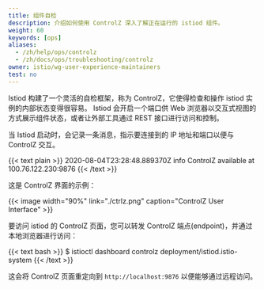 ```yaml
---
title: 组件自检
description: 介绍如何使用 ControlZ 深入了解正在运行的 istiod 组件。
weight: 60
keywords: [ops]
aliases:
  - /zh/help/ops/controlz
  - /zh/docs/ops/troubleshooting/controlz
owner: istio/wg-user-experience-maintainers
test: no
---
```


Istiod 构建了一个灵活的自检框架，称为 ControlZ，它使得检查和操作 istiod 实例的内部状态变得很容易。
Istiod 会开启一个端口供 Web 浏览器以交互式视图的方式展示组件状态，或者让外部工具通过 REST 接口进行访问和控制。

当 Istiod 启动时，会记录一条消息，指示要连接到的 IP 地址和端口以便与 ControlZ 交互。

{{< text plain >}}
2020-08-04T23:28:48.889370Z     info    ControlZ available at 100.76.122.230:9876
{{< /text >}}

这是 ControlZ 界面的示例：

{{< image width="90%" link="./ctrlz.png" caption="ControlZ User Interface" >}}

要访问 istiod 的 ControlZ 页面，您可以转发 ControlZ 端点(endpoint)，并通过本地浏览器进行访问：

{{< text bash >}}
$ istioctl dashboard controlz deployment/istiod.istio-system
{{< /text >}}

这会将 ControlZ 页面重定向到 `http://localhost:9876` 以便能够通过远程访问。
